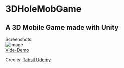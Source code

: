 # 3DHoleMobGame

## A 3D Mobile Game made with Unity<br>
Screenshots:<br>
![image](https://github.com/WellyngtonMolinari/3DHoleMobGame/assets/88794503/82bb5566-a3e8-4751-98c9-092ad1bbeeb1)<br>
[Vide-Demo](https://www.youtube.com/watch?v=usui98GErmU&t=42s&ab_channel=WellyngtonDev)<br>



Credits: [Tabsil Udemy](https://www.udemy.com/user/tabsil/)
